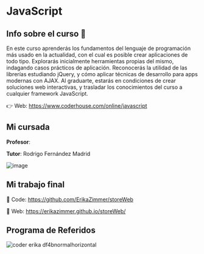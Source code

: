 # JavaScript

## Info sobre el curso 📑

En este curso aprenderás los fundamentos del lenguaje de programación más usado en la actualidad, con el cual es posible crear aplicaciones de todo tipo. Explorarás inicialmente herramientas propias del mismo, indagando casos prácticos de aplicación. Reconocerás la utilidad de las librerías estudiando jQuery, y cómo aplicar técnicas de desarrollo para apps modernas con AJAX. Al graduarte, estarás en condiciones de crear soluciones web interactivas, y trasladar los conocimientos del curso a cualquier framework JavaScript.

👉 Web: https://www.coderhouse.com/online/javascript

## Mi cursada

**Profesor**:

**Tutor**: Rodrigo Fernández Madrid

![image](https://user-images.githubusercontent.com/55201104/216479693-008a295d-b079-45df-84f0-b5543cd8fd75.png)

## Mi trabajo final

📌 Code: https://github.com/ErikaZimmer/storeWeb

📌 Web: https://erikazimmer.github.io/storeWeb/

## Programa de Referidos

![coder erika df4bnormalhorizontal](https://user-images.githubusercontent.com/55201104/216479924-dfd7a50c-797d-4810-9c4a-afbcbecffe2e.jpg)
